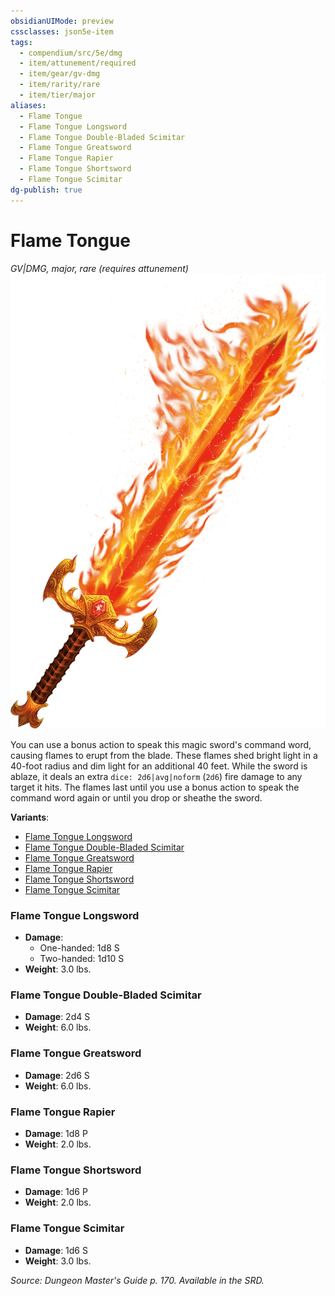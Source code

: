 ```yaml
---
obsidianUIMode: preview
cssclasses: json5e-item
tags:
  - compendium/src/5e/dmg
  - item/attunement/required
  - item/gear/gv-dmg
  - item/rarity/rare
  - item/tier/major
aliases:
  - Flame Tongue
  - Flame Tongue Longsword
  - Flame Tongue Double-Bladed Scimitar
  - Flame Tongue Greatsword
  - Flame Tongue Rapier
  - Flame Tongue Shortsword
  - Flame Tongue Scimitar
dg-publish: true
---
```

# Flame Tongue
*GV|DMG, major, rare (requires attunement)*  
![](https://raw.githubusercontent.com/5etools-mirror-2/5etools-img/main/items/DMG/Flame%20Tongue.webp#right)  


You can use a bonus action to speak this magic sword's command word, causing flames to erupt from the blade. These flames shed bright light in a 40-foot radius and dim light for an additional 40 feet. While the sword is ablaze, it deals an extra `dice: 2d6|avg|noform` (`2d6`) fire damage to any target it hits. The flames last until you use a bonus action to speak the command word again or until you drop or sheathe the sword.

**Variants**:
- [Flame Tongue Longsword](#Flame%20Tongue%20Longsword)
- [Flame Tongue Double-Bladed Scimitar](#Flame%20Tongue%20Double-Bladed%20Scimitar)
- [Flame Tongue Greatsword](#Flame%20Tongue%20Greatsword)
- [Flame Tongue Rapier](#Flame%20Tongue%20Rapier)
- [Flame Tongue Shortsword](#Flame%20Tongue%20Shortsword)
- [Flame Tongue Scimitar](#Flame%20Tongue%20Scimitar)

### Flame Tongue Longsword

- **Damage**:
  - One-handed: 1d8 S
  - Two-handed: 1d10 S
- **Weight**: 3.0 lbs.

### Flame Tongue Double-Bladed Scimitar

- **Damage**: 2d4 S
- **Weight**: 6.0 lbs.

### Flame Tongue Greatsword

- **Damage**: 2d6 S
- **Weight**: 6.0 lbs.

### Flame Tongue Rapier

- **Damage**: 1d8 P
- **Weight**: 2.0 lbs.

### Flame Tongue Shortsword

- **Damage**: 1d6 P
- **Weight**: 2.0 lbs.

### Flame Tongue Scimitar

- **Damage**: 1d6 S
- **Weight**: 3.0 lbs.


*Source: Dungeon Master's Guide p. 170. Available in the SRD.*